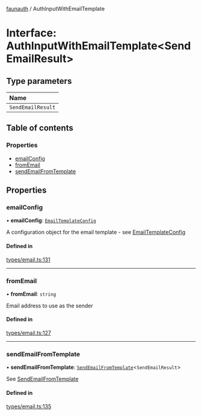 [faunauth](../index.md) / AuthInputWithEmailTemplate

# Interface: AuthInputWithEmailTemplate<SendEmailResult\>

## Type parameters

| Name |
| :------ |
| `SendEmailResult` |

## Table of contents

### Properties

- [emailConfig](AuthInputWithEmailTemplate.md#emailconfig)
- [fromEmail](AuthInputWithEmailTemplate.md#fromemail)
- [sendEmailFromTemplate](AuthInputWithEmailTemplate.md#sendemailfromtemplate)

## Properties

### emailConfig

• **emailConfig**: [`EmailTemplateConfig`](EmailTemplateConfig.md)

A configuration object for the email template - see [EmailTemplateConfig](EmailTemplateConfig.md)

#### Defined in

[types/email.ts:131](https://github.com/alexnitta/faunauth/blob/ac43d73/src/types/email.ts#L131)

___

### fromEmail

• **fromEmail**: `string`

Email address to use as the sender

#### Defined in

[types/email.ts:127](https://github.com/alexnitta/faunauth/blob/ac43d73/src/types/email.ts#L127)

___

### sendEmailFromTemplate

• **sendEmailFromTemplate**: [`SendEmailFromTemplate`](../index.md#sendemailfromtemplate)<`SendEmailResult`\>

See [SendEmailFromTemplate](../index.md#sendemailfromtemplate)

#### Defined in

[types/email.ts:135](https://github.com/alexnitta/faunauth/blob/ac43d73/src/types/email.ts#L135)
